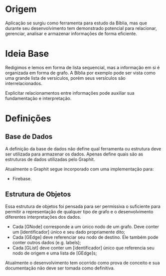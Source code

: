 # Origem
Aplicação se surgiu como ferramenta para estudo da Bíblia, mas que durante seu desenvolvimento tem demonstrado potencial para relacionar, gerenciar, analisar e armazenar informações de forma eficiente.

# Ideia Base
Redigimos e lemos em forma de lista sequencial, mas a informação em si é organizada em forma de grafo. A Bíblia por exemplo pode ser vista como uma grande lista de versículos, porém seus versículos são interrelacionados.

Explicitar relacionamentos entre informações pode auxiliar sua fundamentação e interpretação.

# Definições
## Base de Dados

A definição da base de dados não define qual ferramenta ou estrutura deve ser utilizada para armazenar os dados. Apenas define quais são as estruturas de dados utilizadas pelo Graphit.

Atualmente o Graphit segue incorporado com uma implementação para:
- Firebase.

## Estrutura de Objetos
Essa estrutura de objetos foi pensada para ser permissiva o suficiente para permitir a representação de qualquer tipo de grafo e o desenvolvimento diferentes interpretações dos dados.
- Cada [GNode] corresponde a um único nodo de um grafo. Deve conter um [identificador] único e seu dado propriamente dito;
- Cada [GEdge] deve referenciar seu nodo de destino. Ele também pode conter outros dados (e.g. labels);
- Cada [GList] deve conter um [identificador] único que referencia seu nodo de origem e uma lista de [GEdge]s;

Atualmente o desenvolvimento tem ocorrido como prova de conceito e sua documentação não deve ser tomada como definitiva.

